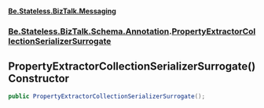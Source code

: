 #### [Be.Stateless.BizTalk.Messaging](README.md 'README')
### [Be.Stateless.BizTalk.Schema.Annotation](Be.Stateless.BizTalk.Schema.Annotation.md 'Be.Stateless.BizTalk.Schema.Annotation').[PropertyExtractorCollectionSerializerSurrogate](PropertyExtractorCollectionSerializerSurrogate.md 'Be.Stateless.BizTalk.Schema.Annotation.PropertyExtractorCollectionSerializerSurrogate')

## PropertyExtractorCollectionSerializerSurrogate() Constructor

```csharp
public PropertyExtractorCollectionSerializerSurrogate();
```